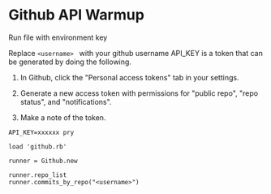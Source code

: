 <!-- Andrea A -->
# Github API Warmup

Run file with environment key

Replace ```<username> ``` with your github username
API_KEY is a token that can be generated by doing the following.

1. In Github, click the "Personal access tokens" tab in your settings.

2. Generate a new access token with permissions for "public repo", "repo status", and "notifications".

3. Make a note of the token.

```
API_KEY=xxxxxx pry

load 'github.rb'

runner = Github.new

runner.repo_list
runner.commits_by_repo("<username>")

```
